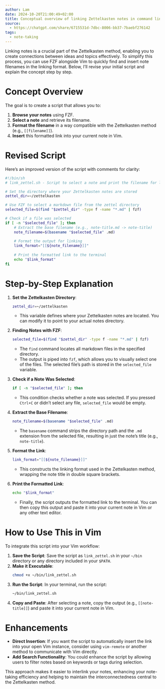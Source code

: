 ```yaml
---
author: Lam
date: 2024-10-20T21:00:49+02:00
title: Conceptual overview of linking Zettelkasten notes in command line
source:
  - https://chatgpt.com/share/6715531d-7dbc-8006-bb37-7baebf276142
tags:
  - note-taking
---
```


Linking notes is a crucial part of the Zettelkasten method, enabling you to create connections between ideas and topics effectively. To simplify this process, you can use FZF alongside Vim to quickly find and insert note filenames in the linking format. Below, I’ll revise your initial script and explain the concept step by step.

# Concept Overview

The goal is to create a script that allows you to:
1. **Browse your notes** using FZF.
2. **Select a note** and retrieve its filename.
3. **Format the filename** in a way compatible with the Zettelkasten method (e.g., `[[filename]]`).
4. **Insert** this formatted link into your current note in Vim.

# Revised Script

Here’s an improved version of the script with comments for clarity:

```bash
#!/bin/sh
# link_zettel.sh - Script to select a note and print the filename for linking

# Set the directory where your Zettelkasten notes are stored
zettel_dir=~/zettelkasten

# Use FZF to select a markdown file from the zettel directory
selected_file=$(find "$zettel_dir" -type f -name "*.md" | fzf)

# Check if a file was selected
if [ -n "$selected_file" ]; then
    # Extract the base filename (e.g., note-title.md -> note-title)
    note_filename=$(basename "$selected_file" .md)
    
    # Format the output for linking
    link_format="[[${note_filename}]]"
    
    # Print the formatted link to the terminal
    echo "$link_format"
fi
```

# Step-by-Step Explanation

1. **Set the Zettelkasten Directory**:
   ```bash
   zettel_dir=~/zettelkasten
   ```
   - This variable defines where your Zettelkasten notes are located. You can modify it to point to your actual notes directory.

2. **Finding Notes with FZF**:
   ```bash
   selected_file=$(find "$zettel_dir" -type f -name "*.md" | fzf)
   ```
   - The `find` command locates all markdown files in the specified directory.
   - The output is piped into `fzf`, which allows you to visually select one of the files. The selected file’s path is stored in the `selected_file` variable.

3. **Check if a Note Was Selected**:
   ```bash
   if [ -n "$selected_file" ]; then
   ```
   - This condition checks whether a note was selected. If you pressed `Ctrl+C` or didn’t select any file, `selected_file` would be empty.

4. **Extract the Base Filename**:
   ```bash
   note_filename=$(basename "$selected_file" .md)
   ```
   - The `basename` command strips the directory path and the `.md` extension from the selected file, resulting in just the note’s title (e.g., `note-title`).

5. **Format the Link**:
   ```bash
   link_format="[[${note_filename}]]"
   ```
   - This constructs the linking format used in the Zettelkasten method, wrapping the note title in double square brackets.

6. **Print the Formatted Link**:
   ```bash
   echo "$link_format"
   ```
   - Finally, the script outputs the formatted link to the terminal. You can then copy this output and paste it into your current note in Vim or any other text editor.

# How to Use This in Vim

To integrate this script into your Vim workflow:
1. **Save the Script**: Save the script as `link_zettel.sh` in your `~/bin` directory or any directory included in your `$PATH`.
2. **Make it Executable**:
   ```bash
   chmod +x ~/bin/link_zettel.sh
   ```
3. **Run the Script**: In your terminal, run the script:
   ```bash
   ~/bin/link_zettel.sh
   ```
4. **Copy and Paste**: After selecting a note, copy the output (e.g., `[[note-title]]`) and paste it into your current note in Vim.

# Enhancements
- **Direct Insertion**: If you want the script to automatically insert the link into your open Vim instance, consider using `vim-remote` or another method to communicate with Vim directly.
- **Add Search Functionality**: You could enhance the script by allowing users to filter notes based on keywords or tags during selection.

This approach makes it easier to interlink your notes, enhancing your note-taking efficiency and helping to maintain the interconnectedness central to the Zettelkasten method.
